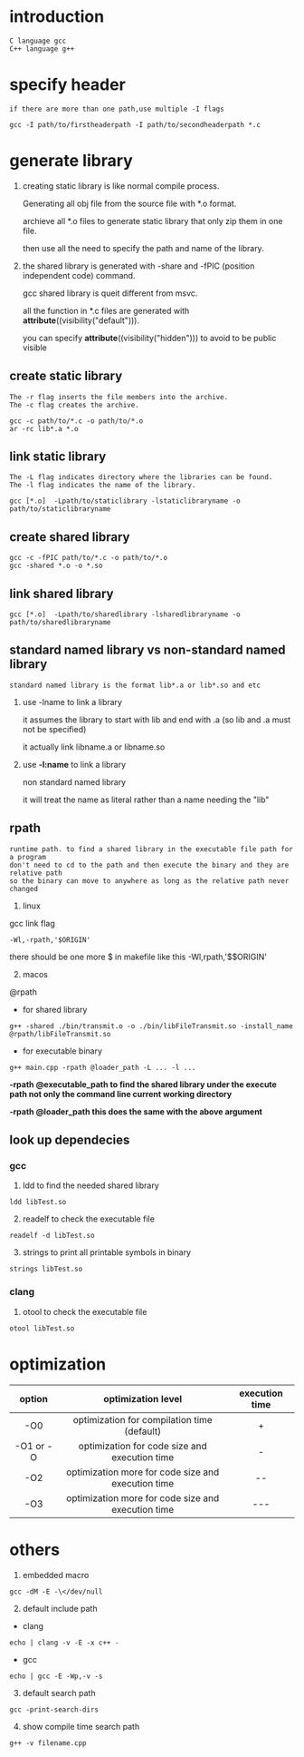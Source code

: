 # introduction
	C language gcc
	C++ language g++

# specify header
	if there are more than one path,use multiple -I flags
```shell
gcc -I path/to/firstheaderpath -I path/to/secondheaderpath *.c
```

# generate library
1. creating static library is like normal compile process.

	Generating all obj file from the source file with *.o format.

	archieve all *.o files to generate static library that only zip them in one file.

	then use all the need to specify the path and name of the library.

2. the shared library is generated with -share and -fPIC (position independent code) command.

	gcc shared library is queit different from msvc.

	all the function in *.c files are generated with __attribute__((visibility("default"))).

	you can specify __attribute__((visibility("hidden"))) to avoid to be public visible

## create static library
	The -r flag inserts the file members into the archive.
	The -c flag creates the archive.
```shell
gcc -c path/to/*.c -o path/to/*.o
ar -rc lib*.a *.o
```

## link static library
	The -L flag indicates directory where the libraries can be found.
	The -l flag indicates the name of the library.
```shell
gcc [*.o]  -Lpath/to/staticlibrary -lstaticlibraryname -o path/to/staticlibraryname
```

## create shared library
```shell
gcc -c -fPIC path/to/*.c -o path/to/*.o
gcc -shared *.o -o *.so
```

## link shared library
```shell
gcc [*.o]  -Lpath/to/sharedlibrary -lsharedlibraryname -o path/to/sharedlibraryname
```

## standard named library vs non-standard named library
	standard named library is the format lib*.a or lib*.so and etc

1. use -lname to link a library

	it assumes the library to start with lib and end with .a (so lib and .a must not be specified)

	it actually link libname.a or libname.so

2. use **-l:name** to link a library

	non standard named library

	it will treat the name as literal rather than a name needing the "lib"

## rpath
	runtime path. to find a shared library in the executable file path for a program
	don't need to cd to the path and then execute the binary and they are relative path
	so the binary can move to anywhere as long as the relative path never changed
1. linux

gcc link flag
```shell
-Wl,-rpath,'$ORIGIN'
```

there should be one more $ in makefile like this -Wl,rpath,'$$ORIGIN'

2. macos

@rpath
* for shared library
```shell
g++ -shared ./bin/transmit.o -o ./bin/libFileTransmit.so -install_name @rpath/libFileTransmit.so
```
* for executable binary
```shell
g++ main.cpp -rpath @loader_path -L ... -l ...
```

**-rpath @executable_path to find the shared library under the execute path not only the command line current working directory**

**-rpath @loader_path this does the same with the above argument**


## look up dependecies
### gcc
1. ldd to find the needed shared library
```shell
ldd libTest.so
```

2. readelf to check the executable file
```shell
readelf -d libTest.so
```

3. strings to print all printable symbols in binary
```shell
strings libTest.so
```

### clang
1. otool to check the executable file
```shell
otool libTest.so
```

# optimization
|option|optimization level|execution time|
|:---:|:---:|:---:|
|-O0|optimization for compilation time (default)|+|
|-O1 or -O|optimization for code size and execution time|-|
|-O2|optimization more for code size and execution time|--|
|-O3|optimization more for code size and execution time|---|

# others
1. embedded macro
```shell
gcc -dM -E -\</dev/null
```

2. default include path
* clang
```shell
echo | clang -v -E -x c++ -
```

* gcc
```shell
echo | gcc -E -Wp,-v -s
```

3. default search path
```shell
gcc -print-search-dirs
```

4. show compile time search path
```shell
g++ -v filename.cpp
```